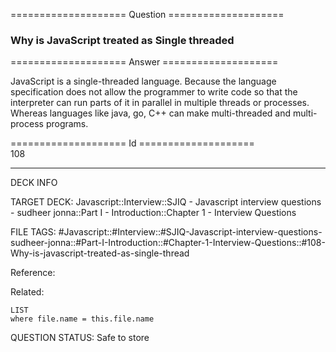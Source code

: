==================== Question ====================  

### Why is JavaScript treated as Single threaded  

==================== Answer ====================  

JavaScript is a single-threaded language. Because the language specification
does not allow the programmer to write code so that the interpreter can run
parts of it in parallel in multiple threads or processes. Whereas languages like
java, go, C++ can make multi-threaded and multi-process programs.

==================== Id ====================  
108

---

DECK INFO

TARGET DECK: Javascript::Interview::SJIQ - Javascript interview questions - sudheer jonna::Part I - Introduction::Chapter 1 - Interview Questions

FILE TAGS: #Javascript::#Interview::#SJIQ-Javascript-interview-questions-sudheer-jonna::#Part-I-Introduction::#Chapter-1-Interview-Questions::#108-Why-is-javascript-treated-as-single-thread

Reference:

Related:

```dataview
LIST
where file.name = this.file.name
```

QUESTION STATUS: Safe to store
